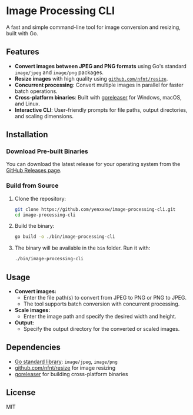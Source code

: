 # Image Processing CLI

A fast and simple command-line tool for image conversion and resizing, built with Go.

## Features
- **Convert images between JPEG and PNG formats** using Go's standard `image/jpeg` and `image/png` packages.
- **Resize images** with high quality using [`github.com/nfnt/resize`](https://github.com/nfnt/resize).
- **Concurrent processing**: Convert multiple images in parallel for faster batch operations.
- **Cross-platform binaries**: Built with [goreleaser](https://goreleaser.com/) for Windows, macOS, and Linux.
- **Interactive CLI**: User-friendly prompts for file paths, output directories, and scaling dimensions.

## Installation

### Download Pre-built Binaries
You can download the latest release for your operating system from the [GitHub Releases page](https://github.com/yenxxxw/image-processing-cli/releases).

### Build from Source
1. Clone the repository:
   ```sh
   git clone https://github.com/yenxxxw/image-processing-cli.git
   cd image-processing-cli
   ```
2. Build the binary:
   ```sh
   go build -o ./bin/image-processing-cli
   ```
3. The binary will be available in the `bin` folder. Run it with:
   ```sh
   ./bin/image-processing-cli
   ```

## Usage
- **Convert images:**
  - Enter the file path(s) to convert from JPEG to PNG or PNG to JPEG.
  - The tool supports batch conversion with concurrent processing.
- **Scale images:**
  - Enter the image path and specify the desired width and height.
- **Output:**
  - Specify the output directory for the converted or scaled images.

## Dependencies
- [Go standard library](https://golang.org/pkg/): `image/jpeg`, `image/png`
- [github.com/nfnt/resize](https://github.com/nfnt/resize) for image resizing
- [goreleaser](https://goreleaser.com/) for building cross-platform binaries

## License
MIT 